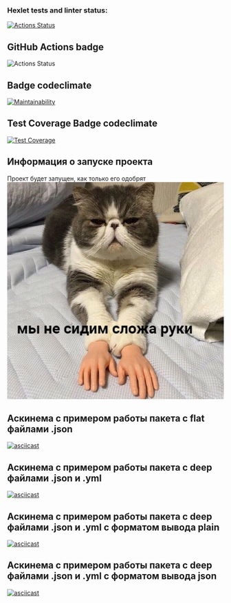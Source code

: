 ### Hexlet tests and linter status:
[![Actions Status](https://github.com/Celovechek/python-project-50/actions/workflows/hexlet-check.yml/badge.svg)](https://github.com/Celovechek/python-project-50/actions)

## GitHub Actions badge
![Actions Status](https://github.com/Celovechek/python-project-50/actions/workflows/gendiff.yml/badge.svg)

## Badge codeclimate
[![Maintainability](https://api.codeclimate.com/v1/badges/58f4d6dbbd5ce58036ec/maintainability)](https://codeclimate.com/github/Celovechek/python-project-50/maintainability)

## Test Coverage Badge codeclimate
[![Test Coverage](https://api.codeclimate.com/v1/badges/58f4d6dbbd5ce58036ec/test_coverage)](https://codeclimate.com/github/Celovechek/python-project-50/test_coverage)

## Информация о запуске проекта
Проект будет запущен, как только его одобрят
![working cat](https://github.com/Celovechek/python-project-50/blob/main/images/working%20cat.jpg)

## Аскинема с примером работы пакета с flat файлами .json
[![asciicast](https://asciinema.org/a/MBh3AdrOC55jdITsVmKpf04kS.svg)](https://asciinema.org/a/MBh3AdrOC55jdITsVmKpf04kS)

## Аскинема с примером работы пакета с deep файлами .json и .yml
[![asciicast](https://asciinema.org/a/a5MK4a9lsbbyhqAfX4Rn0zX9d.svg)](https://asciinema.org/a/a5MK4a9lsbbyhqAfX4Rn0zX9d)

## Аскинема с примером работы пакета с deep файлами .json и .yml c форматом вывода plain
[![asciicast](https://asciinema.org/a/9WgPMEjvQfl7KkWiiyewOeQ69.svg)](https://asciinema.org/a/9WgPMEjvQfl7KkWiiyewOeQ69)

## Аскинема с примером работы пакета с deep файлами .json и .yml c форматом вывода json
[![asciicast](https://asciinema.org/a/d8pQOS99np9UYs4bjctNTw5AD.svg)](https://asciinema.org/a/d8pQOS99np9UYs4bjctNTw5AD)
